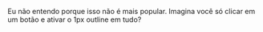 Eu não entendo porque isso não é mais popular.
Imagina você só clicar em um botão e ativar o 1px outline em tudo?
